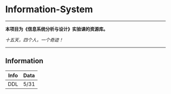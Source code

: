 # Information-System
----
**本项目为《信息系统分析与设计》实验课的资源库。**  

*十五天，四个人，一个奇迹！*  

----
## Information  
|Info|Data|
:-:|:-:
DDL|5/31
